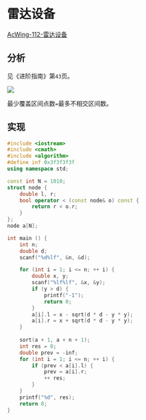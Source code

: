# 雷达设备

[AcWing-112-雷达设备](https://www.acwing.com/problem/content/description/114/)

## 分析

见《进阶指南》第`43`页。

![](/img/0033.bmp)

最少覆盖区间点数`=`最多不相交区间数。

## 实现

```cpp
#include <iostream>
#include <cmath>
#include <algorithm>
#define inf 0x3f3f3f3f
using namespace std;

const int N = 1010;
struct node {
    double l, r;
    bool operator < (const node& o) const {
        return r < o.r;
    }
};
node a[N];

int main () {
    int n;
    double d;
    scanf("%d%lf", &n, &d);

    for (int i = 1; i <= n; ++ i) {
        double x, y;
        scanf("%lf%lf", &x, &y);
        if (y > d) {
            printf("-1");
            return 0;
        }
        a[i].l = x - sqrt(d * d - y * y);
        a[i].r = x + sqrt(d * d - y * y);
    }
    
    sort(a + 1, a + n + 1);
    int res = 0;
    double prev = -inf;
    for (int i = 1; i <= n; ++ i) {
        if (prev < a[i].l) {
            prev = a[i].r;
            ++ res;
        }
    }
    printf("%d", res);
    return 0;
}
```

